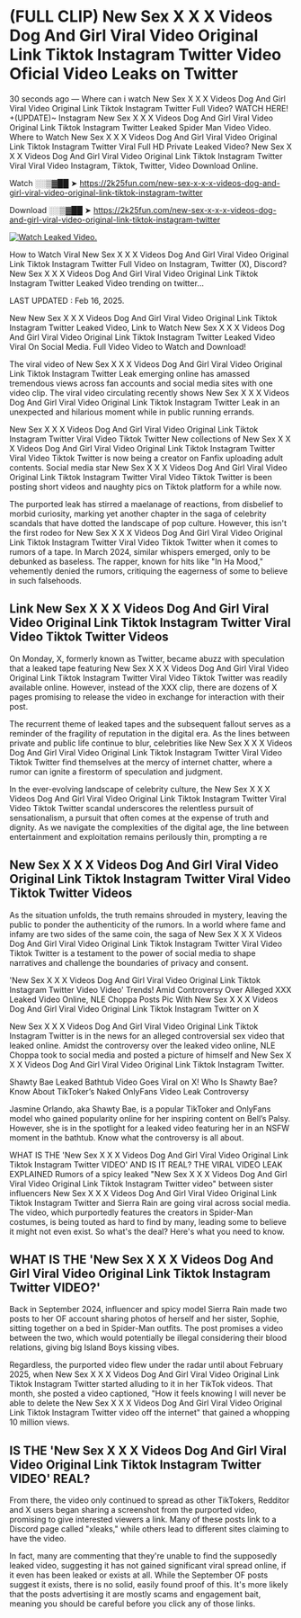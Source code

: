 # (FULL CLIP) New Sex X X X Videos Dog And Girl Viral Video Original Link Tiktok Instagram Twitter Video Oficial Video Leaks on Twitter

30 seconds ago — Where can i watch New Sex X X X Videos Dog And Girl Viral Video Original Link Tiktok Instagram Twitter Full Video? WATCH HERE! +(UPDATE)~ Instagram New Sex X X X Videos Dog And Girl Viral Video Original Link Tiktok Instagram Twitter Leaked Spider Man Video Video. Where to Watch New Sex X X X Videos Dog And Girl Viral Video Original Link Tiktok Instagram Twitter Viral Full HD Private Leaked Video? New Sex X X X Videos Dog And Girl Viral Video Original Link Tiktok Instagram Twitter Viral Viral Video Instagram, Tiktok, Twitter, Video Download Online.

Watch ░░▒▓██ ➤ https://2k25fun.com/new-sex-x-x-x-videos-dog-and-girl-viral-video-original-link-tiktok-instagram-twitter

Download ░░▒▓██ ➤ https://2k25fun.com/new-sex-x-x-x-videos-dog-and-girl-viral-video-original-link-tiktok-instagram-twitter

[![Watch Leaked Video.](https://miro.medium.com/v2/resize:fit:828/format:webp/1*cilzJN44JGOrTw9NJCrNHA.gif "Watch Leaked Video")](https://2k25fun.com/new-sex-x-x-x-videos-dog-and-girl-viral-video-original-link-tiktok-instagram-twitter)

How to Watch Viral New Sex X X X Videos Dog And Girl Viral Video Original Link Tiktok Instagram Twitter Full Video on Instagram, Twitter (X), Discord? New Sex X X X Videos Dog And Girl Viral Video Original Link Tiktok Instagram Twitter Leaked Video trending on twitter...

LAST UPDATED : Feb 16, 2025.

New New Sex X X X Videos Dog And Girl Viral Video Original Link Tiktok Instagram Twitter Leaked Video, Link to Watch New Sex X X X Videos Dog And Girl Viral Video Original Link Tiktok Instagram Twitter Leaked Video Viral On Social Media. Full Video Video to Watch and Download!

The viral video of New Sex X X X Videos Dog And Girl Viral Video Original Link Tiktok Instagram Twitter Leak emerging online has amassed tremendous views across fan accounts and social media sites with one video clip. The viral video circulating recently shows New Sex X X X Videos Dog And Girl Viral Video Original Link Tiktok Instagram Twitter Leak in an unexpected and hilarious moment while in public running errands.

New Sex X X X Videos Dog And Girl Viral Video Original Link Tiktok Instagram Twitter Viral Video Tiktok Twitter New collections of New Sex X X X Videos Dog And Girl Viral Video Original Link Tiktok Instagram Twitter Viral Video Tiktok Twitter is now being a creator on Fanfix uploading adult contents. Social media star New Sex X X X Videos Dog And Girl Viral Video Original Link Tiktok Instagram Twitter Viral Video Tiktok Twitter is been posting short videos and naughty pics on Tiktok platform for a while now.

The purported leak has stirred a maelanage of reactions, from disbelief to morbid curiosity, marking yet another chapter in the saga of celebrity scandals that have dotted the landscape of pop culture. However, this isn't the first rodeo for New Sex X X X Videos Dog And Girl Viral Video Original Link Tiktok Instagram Twitter Viral Video Tiktok Twitter when it comes to rumors of a tape. In March 2024, similar whispers emerged, only to be debunked as baseless. The rapper, known for hits like "In Ha Mood," vehemently denied the rumors, critiquing the eagerness of some to believe in such falsehoods.

## Link New Sex X X X Videos Dog And Girl Viral Video Original Link Tiktok Instagram Twitter Viral Video Tiktok Twitter Videos

On Monday, X, formerly known as Twitter, became abuzz with speculation that a leaked tape featuring New Sex X X X Videos Dog And Girl Viral Video Original Link Tiktok Instagram Twitter Viral Video Tiktok Twitter was readily available online. However, instead of the XXX clip, there are dozens of X pages promising to release the video in exchange for interaction with their post.

The recurrent theme of leaked tapes and the subsequent fallout serves as a reminder of the fragility of reputation in the digital era. As the lines between private and public life continue to blur, celebrities like New Sex X X X Videos Dog And Girl Viral Video Original Link Tiktok Instagram Twitter Viral Video Tiktok Twitter find themselves at the mercy of internet chatter, where a rumor can ignite a firestorm of speculation and judgment.

In the ever-evolving landscape of celebrity culture, the New Sex X X X Videos Dog And Girl Viral Video Original Link Tiktok Instagram Twitter Viral Video Tiktok Twitter scandal underscores the relentless pursuit of sensationalism, a pursuit that often comes at the expense of truth and dignity. As we navigate the complexities of the digital age, the line between entertainment and exploitation remains perilously thin, prompting a re

##  New Sex X X X Videos Dog And Girl Viral Video Original Link Tiktok Instagram Twitter Viral Video Tiktok Twitter Videos

As the situation unfolds, the truth remains shrouded in mystery, leaving the public to ponder the authenticity of the rumors. In a world where fame and infamy are two sides of the same coin, the saga of New Sex X X X Videos Dog And Girl Viral Video Original Link Tiktok Instagram Twitter Viral Video Tiktok Twitter is a testament to the power of social media to shape narratives and challenge the boundaries of privacy and consent.

'New Sex X X X Videos Dog And Girl Viral Video Original Link Tiktok Instagram Twitter Video Video' Trends! Amid Controversy Over Alleged XXX Leaked Video Online, NLE Choppa Posts Pic With New Sex X X X Videos Dog And Girl Viral Video Original Link Tiktok Instagram Twitter on X

New Sex X X X Videos Dog And Girl Viral Video Original Link Tiktok Instagram Twitter is in the news for an alleged controversial sex video that leaked online. Amidst the controversy over the leaked video online, NLE Choppa took to social media and posted a picture of himself and New Sex X X X Videos Dog And Girl Viral Video Original Link Tiktok Instagram Twitter.

Shawty Bae Leaked Bathtub Video Goes Viral on X! Who Is Shawty Bae? Know About TikToker’s Naked OnlyFans Video Leak Controversy

Jasmine Orlando, aka Shawty Bae, is a popular TikToker and OnlyFans model who gained popularity online for her inspiring content on Bell’s Palsy. However, she is in the spotlight for a leaked video featuring her in an NSFW moment in the bathtub. Know what the controversy is all about.

WHAT IS THE 'New Sex X X X Videos Dog And Girl Viral Video Original Link Tiktok Instagram Twitter VIDEO' AND IS IT REAL? THE VIRAL VIDEO LEAK EXPLAINED Rumors of a spicy leaked "New Sex X X X Videos Dog And Girl Viral Video Original Link Tiktok Instagram Twitter video" between sister influencers New Sex X X X Videos Dog And Girl Viral Video Original Link Tiktok Instagram Twitter and Sierra Rain are going viral across social media. The video, which purportedly features the creators in Spider-Man costumes, is being touted as hard to find by many, leading some to believe it might not even exist. So what's the deal? Here's what you need to know.

## WHAT IS THE 'New Sex X X X Videos Dog And Girl Viral Video Original Link Tiktok Instagram Twitter VIDEO?'

Back in September 2024, influencer and spicy model Sierra Rain made two posts to her OF account sharing photos of herself and her sister, Sophie, sitting together on a bed in Spider-Man outfits. The post promises a video between the two, which would potentially be illegal considering their blood relations, giving big Island Boys kissing vibes.

Regardless, the purported video flew under the radar until about February 2025, when New Sex X X X Videos Dog And Girl Viral Video Original Link Tiktok Instagram Twitter started alluding to it in her TikTok videos. That month, she posted a video captioned, "How it feels knowing I will never be able to delete the New Sex X X X Videos Dog And Girl Viral Video Original Link Tiktok Instagram Twitter video off the internet" that gained a whopping 10 million views.

## IS THE 'New Sex X X X Videos Dog And Girl Viral Video Original Link Tiktok Instagram Twitter VIDEO' REAL?

From there, the video only continued to spread as other TikTokers, Redditor and X users began sharing a screenshot from the purported video, promising to give interested viewers a link. Many of these posts link to a Discord page called "xleaks," while others lead to different sites claiming to have the video.

In fact, many are commenting that they're unable to find the supposedly leaked video, suggesting it has not gained significant viral spread online, if it even has been leaked or exists at all. While the September OF posts suggest it exists, there is no solid, easily found proof of this. It's more likely that the posts advertising it are mostly scams and engagement bait, meaning you should be careful before you click any of those links.